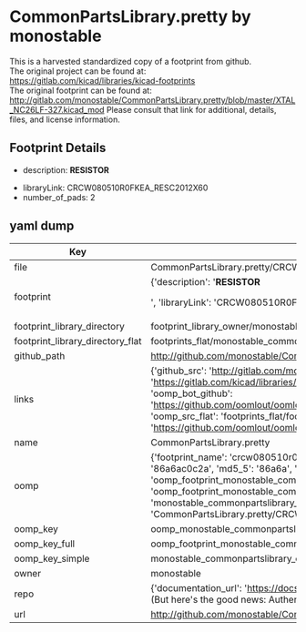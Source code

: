 # CommonPartsLibrary.pretty by monostable  
This is a harvested standardized copy of a footprint from github.  
The original project can be found at:  
https://gitlab.com/kicad/libraries/kicad-footprints  
The original footprint can be found at:
http://gitlab.com/monostable/CommonPartsLibrary.pretty/blob/master/XTAL_NC26LF-327.kicad_mod
Please consult that link for additional, details, files, and license information.  
## Footprint Details
* description: <b>RESISTOR</b><p>  
* libraryLink: CRCW080510R0FKEA_RESC2012X60  
* number_of_pads: 2  
## yaml dump  
| Key | Value |  
| --- | --- |  
| file | CommonPartsLibrary.pretty/CRCW080510R0FKEA_RESC2012X60.kicad_mod |  
| footprint | {'description': '<b>RESISTOR</b><p>', 'libraryLink': 'CRCW080510R0FKEA_RESC2012X60', 'number_of_pads': 2} |  
| footprint_library_directory | footprint_library_owner/monostable_CommonPartsLibrary.pretty |  
| footprint_library_directory_flat | footprints_flat/monostable_commonpartslibrary_crcw080510r0fkea_resc2012x60/working |  
| github_path | http://github.com/monostable/CommonPartsLibrary.pretty/blob/master/CRCW080510R0FKEA_RESC2012X60.kicad_mod |  
| links | {'github_src': 'http://gitlab.com/monostable/CommonPartsLibrary.pretty/blob/master/XTAL_NC26LF-327.kicad_mod', 'github_src_repo': 'https://gitlab.com/kicad/libraries/kicad-footprints', 'oomp_bot': 'footprints/monostable_commonpartslibrary_crcw080510r0fkea_resc2012x60/working', 'oomp_bot_github': 'https://github.com/oomlout/oomlout_oomp_footprint_bot/tree/main/footprints/monostable_commonpartslibrary_crcw080510r0fkea_resc2012x60/working', 'oomp_src_flat': 'footprints_flat/footprints_flat/monostable_commonpartslibrary_crcw080510r0fkea_resc2012x60/working', 'oomp_src_flat_github': 'https://github.com/oomlout/oomlout_oomp_footprint_src/tree/main/footprints_flat/monostable_commonpartslibrary_crcw080510r0fkea_resc2012x60/working'} |  
| name | CommonPartsLibrary.pretty |  
| oomp | {'footprint_name': 'crcw080510r0fkea_resc2012x60', 'library_name': 'commonpartslibrary', 'md5': '86a6ac0c2a4a59f48bd7dd90699d458e', 'md5_10': '86a6ac0c2a', 'md5_5': '86a6a', 'md5_6': '86a6ac', 'oomp_key': 'oomp_monostable_commonpartslibrary_crcw080510r0fkea_resc2012x60', 'oomp_key_extra': 'oomp_footprint_monostable_commonpartslibrary_crcw080510r0fkea_resc2012x60', 'oomp_key_full': 'oomp_footprint_monostable_commonpartslibrary_crcw080510r0fkea_resc2012x60_86a6ac', 'oomp_key_simple': 'monostable_commonpartslibrary_crcw080510r0fkea_resc2012x60', 'original_filename': 'CommonPartsLibrary.pretty/CRCW080510R0FKEA_RESC2012X60.kicad_mod', 'owner_name': 'monostable'} |  
| oomp_key | oomp_monostable_commonpartslibrary_crcw080510r0fkea_resc2012x60 |  
| oomp_key_full | oomp_footprint_monostable_commonpartslibrary_crcw080510r0fkea_resc2012x60 |  
| oomp_key_simple | monostable_commonpartslibrary_crcw080510r0fkea_resc2012x60 |  
| owner | monostable |  
| repo | {'documentation_url': 'https://docs.github.com/rest/overview/resources-in-the-rest-api#rate-limiting', 'message': "API rate limit exceeded for 84.66.173.59. (But here's the good news: Authenticated requests get a higher rate limit. Check out the documentation for more details.)"} |  
| url | http://github.com/monostable/CommonPartsLibrary.pretty |  

